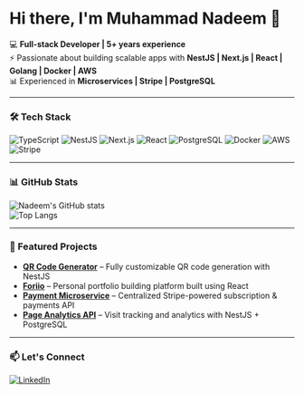 # Hi there, I'm Muhammad Nadeem 👋

💻 **Full-stack Developer | 5+ years experience**  
⚡ Passionate about building scalable apps with **NestJS | Next.js | React | Golang | Docker | AWS**  
📊 Experienced in **Microservices | Stripe | PostgreSQL**

---

### 🛠 Tech Stack
![TypeScript](https://img.shields.io/badge/TypeScript-007ACC?style=for-the-badge&logo=typescript&logoColor=white)
![NestJS](https://img.shields.io/badge/NestJS-E0234E?style=for-the-badge&logo=nestjs&logoColor=white)
![Next.js](https://img.shields.io/badge/Next.js-000000?style=for-the-badge&logo=nextdotjs&logoColor=white)
![React](https://img.shields.io/badge/React-20232A?style=for-the-badge&logo=react&logoColor=61DAFB)
![PostgreSQL](https://img.shields.io/badge/PostgreSQL-336791?style=for-the-badge&logo=postgresql&logoColor=white)
![Docker](https://img.shields.io/badge/Docker-2496ED?style=for-the-badge&logo=docker&logoColor=white)
![AWS](https://img.shields.io/badge/AWS-FF9900?style=for-the-badge&logo=amazonaws&logoColor=white)
![Stripe](https://img.shields.io/badge/Stripe-635BFF?style=for-the-badge&logo=stripe&logoColor=white)

---

### 📊 GitHub Stats
![Nadeem's GitHub stats](https://github-readme-stats.vercel.app/api?username=mnNadeem&show_icons=true&theme=radical)  
![Top Langs](https://github-readme-stats.vercel.app/api/top-langs/?username=mnNadeem&layout=compact&theme=radical)  

---

### 🚀 Featured Projects
- [**QR Code Generator**](https://codly.com/) – Fully customizable QR code generation with NestJS  
- [**Foriio**](https://www.foriio.com/) – Personal portfolio building platform built using React  
- [**Payment Microservice**](#) – Centralized Stripe-powered subscription & payments API  
- [**Page Analytics API**](#) – Visit tracking and analytics with NestJS + PostgreSQL  

---

### 📫 Let's Connect
[![LinkedIn](https://img.shields.io/badge/LinkedIn-0077B5?style=for-the-badge&logo=linkedin&logoColor=white)](https://www.linkedin.com/in/nadeem-r/)  

